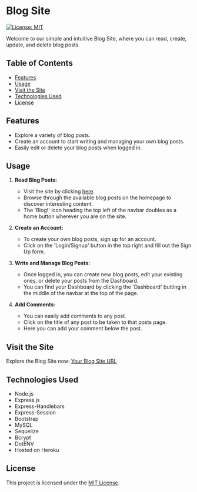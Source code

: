 # Blog Site
[![License: MIT](https://img.shields.io/badge/License-MIT-yellow.svg)](https://opensource.org/licenses/MIT)

Welcome to our simple and intuitive Blog Site, where you can read, create, update, and delete blog posts.

## Table of Contents

- [Features](#features)
- [Usage](#usage)
- [Visit the Site](#visit-the-site)
- [Technologies Used](#technologies-used)
- [License](#license)

## Features

- Explore a variety of blog posts.
- Create an account to start writing and managing your own blog posts.
- Easily edit or delete your blog posts when logged in.

## Usage

1. **Read Blog Posts:**
   - Visit the site by clicking [here](https://your-blog-site.herokuapp.com/).
   - Browse through the available blog posts on the homepage to discover interesting content.
   - The 'Blog!' icon heading the top left of the navbar doubles as a home button wherever you are on the site.

2. **Create an Account:**
   - To create your own blog posts, sign up for an account.
   - Click on the 'Login/Signup' button in the top right and fill out the Sign Up form.

3. **Write and Manage Blog Posts:**
   - Once logged in, you can create new blog posts, edit your existing ones, or delete your posts from the Dashboard.
   - You can find your Dashboard by clicking the 'Dashboard' butting in the middle of the navbar at the top of the page.

4. **Add Comments:**
   - You can easily add comments to any post.
   - Click on the title of any post to be taken to that posts page.
   - Here you can add your comment below the post.

## Visit the Site

Explore the Blog Site now: [Your Blog Site URL](https://your-blog-site.herokuapp.com/)

## Technologies Used

- Node.js
- Express.js
- Express-Handlebars
- Express-Session
- Bootstrap
- MySQL
- Sequelize
- Bcrypt
- DotENV
- Hosted on Heroku

## License

This project is licensed under the [MIT License](https://opensource.org/licenses/MIT).